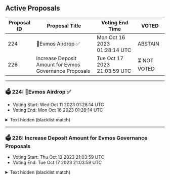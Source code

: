 ## Active Proposals

| Proposal ID | Proposal Title | Voting End Time | VOTED |
|-------------|----------------|-----------------|-------|
| 224 | 💎Evmos Airdrop ✅ | Mon Oct 16 2023 01:28:14 UTC | ABSTAIN |
| 226 | Increase Deposit Amount for Evmos Governance Proposals | Tue Oct 17 2023 21:03:59 UTC | ⏳ NOT VOTED |

---

### 🗳 224: 💎Evmos Airdrop ✅
- Voting Start: Wed Oct 11 2023 01:28:14 UTC
- Voting End: Mon Oct 16 2023 01:28:14 UTC

<details>
<summary>Text hidden (blacklist match)</summary>
 
</details>

---

### 🗳 226: Increase Deposit Amount for Evmos Governance Proposals
- Voting Start: Thu Oct 12 2023 21:03:59 UTC
- Voting End: Tue Oct 17 2023 21:03:59 UTC

<details>
<summary>Text hidden (blacklist match)</summary>
 
</details>
